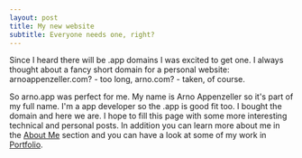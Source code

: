 ```yaml
---
layout: post
title: My new website
subtitle: Everyone needs one, right?
---
```


Since I heard there will be .app domains I was excited to get one. I always thought about a fancy short domain for a personal website: arnoappenzeller.com? - too long, arno.com? - taken, of course.


So arno.app was perfect for me. My name is Arno Appenzeller so it's part of my full name. I'm a app developer so the .app is good fit too.
I bought the domain and here we are. I hope to fill this page with some more interesting technical and personal posts. In addition you can learn more about me in the [About Me](https://arno.app/aboutme/) section and you can have a look at some of my work in [Portfolio](https://arno.app/portfolio/).